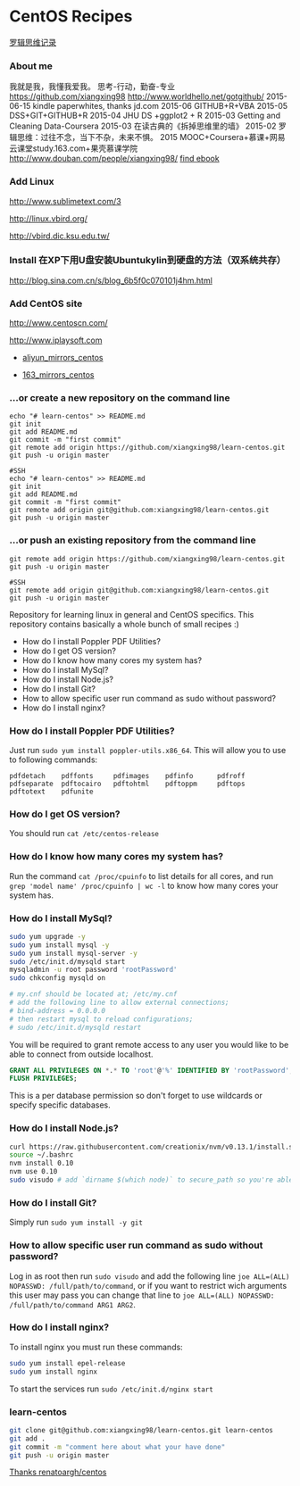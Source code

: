# CentOS Recipes

[罗辑思维记录](http://www.ljsw.cc/)

### About me

我就是我，我懂我爱我。
思考-行动，勤奋-专业
https://github.com/xiangxing98
http://www.worldhello.net/gotgithub/
2015-06-15 kindle paperwhites, thanks jd.com
2015-06 GITHUB+R+VBA
2015-05 DSS+GIT+GITHUB+R
2015-04 JHU DS +ggplot2 + R
2015-03 Getting and Cleaning Data-Coursera
2015-03 在读古典的《拆掉思维里的墙》
2015-02 罗辑思维：过往不念，当下不杂，未来不惧。
2015 MOOC+Coursera+慕课+网易云课堂study.163.com+果壳慕课学院
http://www.douban.com/people/xiangxing98/
[find ebook](http://www.panzz.com/)

### Add Linux
http://www.sublimetext.com/3

http://linux.vbird.org/

http://vbird.dic.ksu.edu.tw/

### Install 在XP下用U盘安装Ubuntukylin到硬盘的方法（双系统共存） 
http://blog.sina.com.cn/s/blog_6b5f0c070101j4hm.html

### Add CentOS site
http://www.centoscn.com/

http://www.iplaysoft.com

- [aliyun_mirrors_centos](http://mirrors.aliyun.com/centos/7/isos/x86_64/)

- [163_mirrors_centos](http://mirrors.163.com/centos/7/isos/x86_64/)

### …or create a new repository on the command line
```
echo "# learn-centos" >> README.md
git init
git add README.md
git commit -m "first commit"
git remote add origin https://github.com/xiangxing98/learn-centos.git
git push -u origin master

#SSH
echo "# learn-centos" >> README.md
git init
git add README.md
git commit -m "first commit"
git remote add origin git@github.com:xiangxing98/learn-centos.git
git push -u origin master
```

### …or push an existing repository from the command line
```
git remote add origin https://github.com/xiangxing98/learn-centos.git
git push -u origin master

#SSH
git remote add origin git@github.com:xiangxing98/learn-centos.git
git push -u origin master
```

Repository for learning linux in general and CentOS specifics. This repository contains basically a whole bunch of small recipes :)

 - How do I install Poppler PDF Utilities?
 - How do I get OS version?
 - How do I know how many cores my system has?
 - How do I install MySql?
 - How do I install Node.js?
 - How do I install Git?
 - How to allow specific user run command as sudo without password?
 - How do I install nginx?

### How do I install Poppler PDF Utilities?
Just run `sudo yum install poppler-utils.x86_64`. This will allow you to use to following commands:
```
pdfdetach    pdffonts     pdfimages    pdfinfo      pdfroff
pdfseparate  pdftocairo   pdftohtml    pdftoppm     pdftops
pdftotext    pdfunite
```

### How do I get OS version?

You should run `cat /etc/centos-release`

### How do I know how many cores my system has?

Run the command `cat /proc/cpuinfo` to list details for all cores, and run `grep 'model name' /proc/cpuinfo | wc -l` to know how many cores your system has.

### How do I install MySql?

```bash
sudo yum upgrade -y
sudo yum install mysql -y
sudo yum install mysql-server -y
sudo /etc/init.d/mysqld start
mysqladmin -u root password 'rootPassword'
sudo chkconfig mysqld on

# my.cnf should be located at; /etc/my.cnf
# add the following line to allow external connections;
# bind-address = 0.0.0.0
# then restart mysql to reload configurations;
# sudo /etc/init.d/mysqld restart
```

You will be required to grant remote access to any user you would like to be able to connect from outside localhost.

```sql
GRANT ALL PRIVILEGES ON *.* TO 'root'@'%' IDENTIFIED BY 'rootPassword';
FLUSH PRIVILEGES;
```

This is a per database permission so don't forget to use wildcards or specify specific databases.

### How do I install Node.js?

```bash
curl https://raw.githubusercontent.com/creationix/nvm/v0.13.1/install.sh | bash
source ~/.bashrc
nvm install 0.10
nvm use 0.10
sudo visudo # add `dirname $(which node)` to secure_path so you're able to `sudo node` and `sudo npm`
```

### How do I install Git?

Simply run `sudo yum install -y git`

### How to allow specific user run command as sudo without password?

Log in as root then run `sudo visudo` and add the following line `joe ALL=(ALL) NOPASSWD: /full/path/to/command`, or if you want to restrict wich arguments this user may pass you can change that line to `joe ALL=(ALL) NOPASSWD: /full/path/to/command ARG1 ARG2`.

### How do I install nginx?

To install nginx you must run these commands:

```bash
sudo yum install epel-release
sudo yum install nginx
```

To start the services run `sudo /etc/init.d/nginx start`

### learn-centos
```bash
git clone git@github.com:xiangxing98/learn-centos.git learn-centos
git add .
git commit -m "comment here about what your have done"
git push -u origin master
```

[Thanks renatoargh/centos ](https://github.com/renatoargh/centos)
